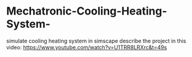 # Mechatronic-Cooling-Heating-System-

simulate cooling heating system in simscape
describe the project in this video:
https://www.youtube.com/watch?v=U1TRR8LRXrc&t=49s 
